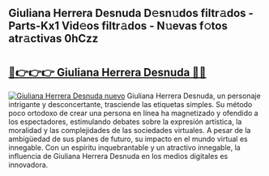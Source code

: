## Giuliana Herrera Desnuda D𝚎sn𝚞dos filtr𝚊dos - Parts-Kx1 Vid𝚎os filtr𝚊dos - N𝚞evas f𝚘tos atr𝚊ctivas 0hCzz

# <h2><a href="http://mb81zvt.tromn.icu/?c=Giuliana+Herrera+Desnuda">🔗👉👉👉 Giuliana Herrera Desnuda 🔗🔗</a></h2>

[![Giuliana Herrera Desnuda nuevo](https://i.imgur.com/pEAQMta.gif)](http://mb81zvt.tromn.icu/?c=Giuliana+Herrera+Desnuda)
Giuliana Herrera Desnuda, un personaje intrigante y desconcertante, trasciende las etiquetas simples. Su método poco ortodoxo de crear una persona en línea ha magnetizado y ofendido a los espectadores, estimulando debates sobre la expresión artística, la moralidad y las complejidades de las sociedades virtuales. A pesar de la ambigüedad de sus planes de futuro, su impacto en el mundo virtual es innegable. Con un espíritu inquebrantable y un atractivo innegable, la influencia de Giuliana Herrera Desnuda en los medios digitales es innovadora.
